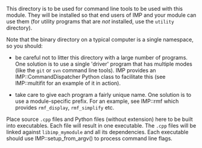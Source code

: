 This directory is to be used for command line tools to be used with this module.
They will be installed so that end users of IMP and your module can use them
(for utility programs that are *not* installed, use the `utility` directory).

Note that the binary directory on a typical computer is a single namespace,
so you should:

 - be careful not to litter this directory with a large number of programs.
   One solution is to use a single 'driver' program that has multiple modes
   (like the `git` or `svn` command line tools). IMP provides an
   IMP::CommandDispatcher Python class to facilitate this (see IMP::multifit
   for an example of it in action).

 - take care to give each program a fairly unique name. One solution is to
   use a module-specific prefix. For an example, see IMP::rmf which provides
   `rmf_display`, `rmf_simplify` etc.

Place source `.cpp` files and Python files (without extension) here to be
built into executables. Each file will result in one executable. The
`.cpp` files will be linked against `libimp_mymodule` and all its dependencies.
Each executable should use IMP::setup_from_argv() to process command
line flags.
